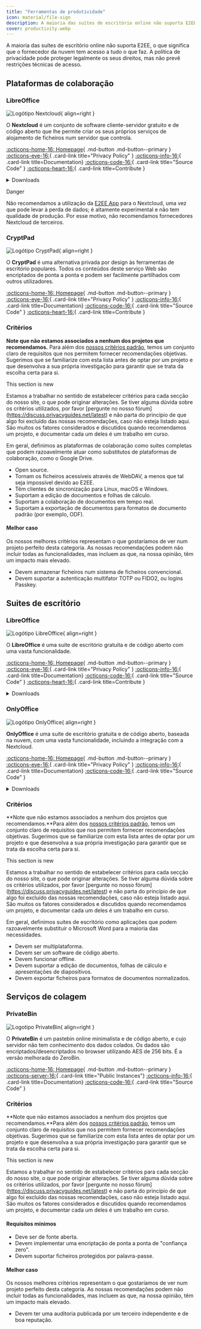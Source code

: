 ```yaml
---
title: "Ferramentas de produtividade"
icon: material/file-sign
description: A maioria das suítes de escritório online não suporta E2EE, o que significa que o fornecedor da nuvem tem acesso a tudo o que faz.
cover: productivity.webp
---
```


A maioria das suítes de escritório online não suporta E2EE, o que significa que o fornecedor da nuvem tem acesso a tudo o que faz. A política de privacidade pode proteger legalmente os seus direitos, mas não prevê restrições técnicas de acesso.

## Plataformas de colaboração

### LibreOffice

<div class="admonition recommendation" markdown>

![Logótipo Nextcloud](assets/img/productivity/nextcloud.svg){ align=right }

O **Nextcloud** é um conjunto de software cliente-servidor gratuito e de código aberto que lhe permite criar os seus próprios serviços de alojamento de ficheiros num servidor que controla.

[:octicons-home-16: Homepage](https://nextcloud.com){ .md-button .md-button--primary }
[:octicons-eye-16:](https://nextcloud.com/privacy){ .card-link title="Privacy Policy" }
[:octicons-info-16:](https://nextcloud.com/support){ .card-link title=Documentation}
[:octicons-code-16:](https://github.com/nextcloud){ .card-link title="Source Code" }
[:octicons-heart-16:](https://nextcloud.com/contribute){ .card-link title=Contribute }

<details class="downloads" markdown>
<summary>Downloads</summary>

- [:simple-googleplay: Google Play](https://play.google.com/store/apps/details?id=com.nextcloud.client)
- [:simple-appstore: App Store](https://apps.apple.com/app/id1125420102)
- [:simple-github: GitHub](https://github.com/nextcloud/android/releases)
- [:simple-windows11: Windows](https://nextcloud.com/install/#install-clients)
- [:simple-apple: macOS](https://nextcloud.com/install/#install-clients)
- [:simple-linux: Linux](https://nextcloud.com/install/#install-clients)

</details>

</div>

<div class="admonition danger" markdown>
<p class="admonition-title">Danger</p>

Não recomendamos a utilização da [E2EE App](https://apps.nextcloud.com/apps/end_to_end_encryption) para o Nextcloud, uma vez que pode levar à perda de dados; é altamente experimental e não tem qualidade de produção. Por esse motivo, não recomendamos fornecedores Nextcloud de terceiros.

</div>

### CryptPad

<div class="admonition recommendation" markdown>

![Logótipo CryptPad](assets/img/productivity/cryptpad.svg){ align=right }

O **CryptPad** é uma alternativa privada por design às ferramentas de escritório populares. Todos os conteúdos deste serviço Web são encriptados de ponta a ponta e podem ser facilmente partilhados com outros utilizadores.

[:octicons-home-16: Homepage](https://cryptpad.fr){ .md-button .md-button--primary }
[:octicons-eye-16:](https://cryptpad.fr/pad/#/2/pad/view/GcNjAWmK6YDB3EO2IipRZ0fUe89j43Ryqeb4fjkjehE){ .card-link title="Privacy Policy" }
[:octicons-info-16:](https://docs.cryptpad.fr){ .card-link title=Documentation}
[:octicons-code-16:](https://github.com/xwiki-labs/cryptpad){ .card-link title="Source Code" }
[:octicons-heart-16:](https://opencollective.com/cryptpad){ .card-link title=Contribute }

</details>

</div>

### Critérios

**Note que não estamos associados a nenhum dos projetos que recomendamos.** Para além dos [nossos critérios padrão](about/criteria.md), temos um conjunto claro de requisitos que nos permitem fornecer recomendações objetivas. Sugerimos que se familiarize com esta lista antes de optar por um projeto e que desenvolva a sua própria investigação para garantir que se trata da escolha certa para si.

<div class="admonition example" markdown>
<p class="admonition-title">This section is new</p>

Estamos a trabalhar no sentido de estabelecer critérios para cada secção do nosso site, o que pode originar alterações. Se tiver alguma dúvida sobre os critérios utilizados, por favor [pergunte no nosso fórum] (https://discuss.privacyguides.net/latest) e não parta do princípio de que algo foi excluído das nossas recomendações, caso não esteja listado aqui. São muitos os fatores considerados e discutidos quando recomendamos um projeto, e documentar cada um deles é um trabalho em curso.

</div>

Em geral, definimos as plataformas de colaboração como suites completas que podem razoavelmente atuar como substitutos de plataformas de colaboração, como o Google Drive.

- Open source.
- Tornam os ficheiros acessíveis através de WebDAV, a menos que tal seja impossível devido ao E2EE.
- Têm clientes de sincronização para Linux, macOS e Windows.
- Suportam a edição de documentos e folhas de cálculo.
- Suportam a colaboração de documentos em tempo real.
- Suportam a exportação de documentos para formatos de documento padrão (por exemplo, ODF).

#### Melhor caso

Os nossos melhores critérios representam o que gostaríamos de ver num projeto perfeito desta categoria. As nossas recomendações podem não incluir todas as funcionalidades, mas incluem as que, na nossa opinião, têm um impacto mais elevado.

- Devem armazenar ficheiros num sistema de ficheiros convencional.
- Devem suportar a autenticação multifator TOTP ou FIDO2, ou logins Passkey.

## Suites de escritório

### LibreOffice

<div class="admonition recommendation" markdown>

![Logótipo LibreOffice](assets/img/productivity/libreoffice.svg){ align=right }

O **LibreOffice** é uma suíte de escritório gratuita e de código aberto com uma vasta funcionalidade.

[:octicons-home-16: Homepage](https://libreoffice.org){ .md-button .md-button--primary }
[:octicons-eye-16:](https://libreoffice.org/about-us/privacy/privacy-policy-en){ .card-link title="Privacy Policy" }
[:octicons-info-16:](https://documentation.libreoffice.org/en/english-documentation){ .card-link title=Documentation}
[:octicons-code-16:](https://libreoffice.org/about-us/source-code){ .card-link title="Source Code" }
[:octicons-heart-16:](https://libreoffice.org/donate){ .card-link title=Contribute }

<details class="downloads" markdown>
<summary>Downloads</summary>

- [:simple-googleplay: Google Play](https://libreoffice.org/download/android-and-ios)
- [:simple-appstore: App Store](https://libreoffice.org/download/android-and-ios)
- [:simple-windows11: Windows](https://libreoffice.org/download/download)
- [:simple-apple: macOS](https://libreoffice.org/download/download)
- [:simple-linux: Linux](https://libreoffice.org/download/download)
- [:simple-flathub: Flathub](https://flathub.org/apps/details/org.libreoffice.LibreOffice)

</details>

</div>

### OnlyOffice

<div class="admonition recommendation" markdown>

![Logótipo OnlyOffice](assets/img/productivity/onlyoffice.svg){ align=right }

**OnlyOffice** é uma suíte de escritório gratuita e de código aberto, baseada na nuvem, com uma vasta funcionalidade, incluindo a integração com a Nextcloud.

[:octicons-home-16: Homepage](https://onlyoffice.com){ .md-button .md-button--primary }
[:octicons-eye-16:](https://help.onlyoffice.com/products/files/doceditor.aspx?fileid=5048502&doc=SXhWMEVzSEYxNlVVaXJJeUVtS0kyYk14YWdXTEFUQmRWL250NllHNUFGbz0_IjUwNDg1MDIi0){ .card-link title="Privacy Policy" }
[:octicons-info-16:](https://helpcenter.onlyoffice.com/userguides.aspx){ .card-link title=Documentation}
[:octicons-code-16:](https://github.com/ONLYOFFICE){ .card-link title="Source Code" }

<details class="downloads" markdown>
<summary>Downloads</summary>

- [:simple-googleplay: Google Play](https://play.google.com/store/apps/details?id=com.onlyoffice.documents)
- [:simple-appstore: App Store](https://apps.apple.com/app/id944896972)
- [:simple-windows11: Windows](https://onlyoffice.com/download-desktop.aspx)
- [:simple-apple: macOS](https://onlyoffice.com/download-desktop.aspx)
- [:simple-linux: Linux](https://onlyoffice.com/download-desktop.aspx)
- [:simple-flathub: Flathub](https://flathub.org/apps/details/org.onlyoffice.desktopeditors)

</details>

</div>

### Critérios

**Note que não estamos associados a nenhum dos projetos que recomendamos.**Para além dos [nossos critérios padrão](about/criteria.md), temos um conjunto claro de requisitos que nos permitem fornecer recomendações objetivas. Sugerimos que se familiarize com esta lista antes de optar por um projeto e que desenvolva a sua própria investigação para garantir que se trata da escolha certa para si.

<div class="admonition example" markdown>
<p class="admonition-title">This section is new</p>

Estamos a trabalhar no sentido de estabelecer critérios para cada secção do nosso site, o que pode originar alterações. Se tiver alguma dúvida sobre os critérios utilizados, por favor [pergunte no nosso fórum] (https://discuss.privacyguides.net/latest) e não parta do princípio de que algo foi excluído das nossas recomendações, caso não esteja listado aqui. São muitos os fatores considerados e discutidos quando recomendamos um projeto, e documentar cada um deles é um trabalho em curso.

</div>

Em geral, definimos suites de escritório como aplicações que podem razoavelmente substituir o Microsoft Word para a maioria das necessidades.

- Devem ser multiplataforma.
- Devem ser um software de código aberto.
- Devem funcionar offline.
- Devem suportar a edição de documentos, folhas de cálculo e apresentações de diapositivos.
- Devem exportar ficheiros para formatos de documentos normalizados.

## Serviços de colagem

### PrivateBin

<div class="admonition recommendation" markdown>

![Logotipo PrivateBin](assets/img/productivity/privatebin.svg){ align=right }

O **PrivateBin** é um pastebin online minimalista e de código aberto, e cujo servidor não tem conhecimento dos dados colados. Os dados são encriptados/desencriptados no browser utilizando AES de 256 bits. É a versão melhorada do ZeroBin.

[:octicons-home-16: Homepage](https://privatebin.info){ .md-button .md-button--primary }
[:octicons-server-16:](https://privatebin.info/directory){ .card-link title="Public Instances"}
[:octicons-info-16:](https://github.com/PrivateBin/PrivateBin/wiki/FAQ){ .card-link title=Documentation}
[:octicons-code-16:](https://github.com/PrivateBin/PrivateBin){ .card-link title="Source Code" }

</details>

</div>

### Critérios

**Note que não estamos associados a nenhum dos projetos que recomendamos.**Para além dos [nossos critérios padrão](about/criteria.md), temos um conjunto claro de requisitos que nos permitem fornecer recomendações objetivas. Sugerimos que se familiarize com esta lista antes de optar por um projeto e que desenvolva a sua própria investigação para garantir que se trata da escolha certa para si.

<div class="admonition example" markdown>
<p class="admonition-title">This section is new</p>

Estamos a trabalhar no sentido de estabelecer critérios para cada secção do nosso site, o que pode originar alterações. Se tiver alguma dúvida sobre os critérios utilizados, por favor [pergunte no nosso fórum] (https://discuss.privacyguides.net/latest) e não parta do princípio de que algo foi excluído das nossas recomendações, caso não esteja listado aqui. São muitos os fatores considerados e discutidos quando recomendamos um projeto, e documentar cada um deles é um trabalho em curso.

</div>

#### Requisitos mínimos

- Deve ser de fonte aberta.
- Devem implementar uma encriptação de ponta a ponta de "confiança zero".
- Devem suportar ficheiros protegidos por palavra-passe.

#### Melhor caso

Os nossos melhores critérios representam o que gostaríamos de ver num projeto perfeito desta categoria. As nossas recomendações podem não incluir todas as funcionalidades, mas incluem as que, na nossa opinião, têm um impacto mais elevado.

- Devem ter uma auditoria publicada por um terceiro independente e de boa reputação.
